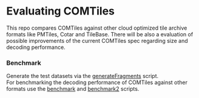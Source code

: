 # Evaluating COMTiles

This repo compares COMTiles against other cloud optimized tile archive formats like PMTiles, Cotar and TileBase. There will be also a evaluation of possible improvements of the current COMTiles spec regarding size and decoding performance.

### Benchmark
Generate the test datasets via the [generateFragments](src/benchmark/generateFragments.ts) script.  
For benchmarking the decoding performance of COMTiles against other formats use the
[benchmark](src/benchmark/benchmark.ts) and [benchmark2](src/benchmark/benchmark2.ts) scripts.


